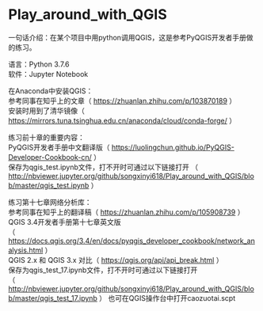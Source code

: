# Play_around_with_QGIS
一句话介绍：在某个项目中用python调用QGIS，这是参考PyQGIS开发者手册做的练习。

语言：Python 3.7.6  
软件：Jupyter Notebook

在Anaconda中安装QGIS：  
参考同事在知乎上的文章（ https://zhuanlan.zhihu.com/p/103870189 ）  
安装时用到了清华镜像（ https://mirrors.tuna.tsinghua.edu.cn/anaconda/cloud/conda-forge/ ）
  
练习前十章的重要内容：  
PyQGIS开发者手册中文翻译版（ https://luolingchun.github.io/PyQGIS-Developer-Cookbook-cn/ ）  
保存为qgis_test.ipynb文件，打不开时可通过以下链接打开
（ http://nbviewer.jupyter.org/github/songxinyi618/Play_around_with_QGIS/blob/master/qgis_test.ipynb ）

练习第十七章网络分析库：  
参考同事在知乎上的翻译稿（ https://zhuanlan.zhihu.com/p/105908739 ）  
QGIS 3.4开发者手册第十七章英文版  
（ https://docs.qgis.org/3.4/en/docs/pyqgis_developer_cookbook/network_analysis.html ）  
QGIS 2.x 和 QGIS 3.x 对比（ https://qgis.org/api/api_break.html ）  
保存为qgis_test_17.ipynb文件，打不开时可通过以下链接打开  
（ http://nbviewer.jupyter.org/github/songxinyi618/Play_around_with_QGIS/blob/master/qgis_test_17.ipynb ）
也可在QGIS操作台中打开caozuotai.scpt
